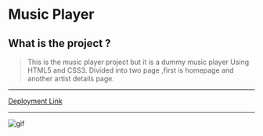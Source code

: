 # Music Player

## What is the project ?

> This is the music player project but it is a dummy music player Using HTML5 and CSS3. Divided into two page ,first is homepage and another artist details page.

---

[Deployment Link](https://himanshukumar0303.github.io/music-player/)

---

![gif](./gif/music-player.gif)
